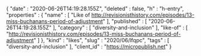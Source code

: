 {
  "date" : "2020-06-26T14:19:28.155Z",
  "deleted" : false,
  "h" : "h-entry",
  "properties" : {
    "name" : [ "Like of http://revisionisthistory.com/episodes/13-miss-buchanans-period-of-adjustment" ],
    "published" : [ "2020-06-26T14:19:28.155Z" ],
    "category" : [ "diversity-and-inclusion" ],
    "like-of" : [ "http://revisionisthistory.com/episodes/13-miss-buchanans-period-of-adjustment" ]
  },
  "kind" : "likes",
  "slug" : "2020/06/lfqpc",
  "tags" : [ "diversity-and-inclusion" ],
  "client_id" : "https://micropublish.net"
}
